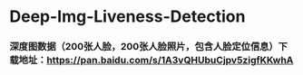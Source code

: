 # Deep-Img-Liveness-Detection
### 深度图数据（200张人脸，200张人脸照片，包含人脸定位信息）下载地址：https://pan.baidu.com/s/1A3vQHUbuCjpv5zigfKKwhA
